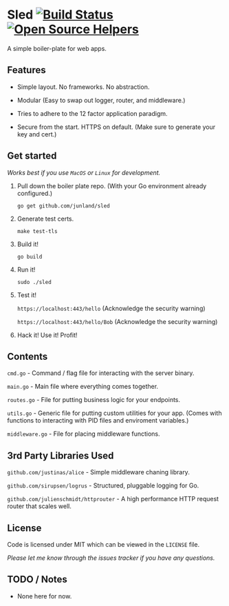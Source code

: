 # Sled [![Build Status](https://travis-ci.org/junland/sled.svg?branch=master)](https://travis-ci.org/junland/sled) [![Open Source Helpers](https://www.codetriage.com/junland/sled/badges/users.svg)](https://www.codetriage.com/junland/sled)

A simple boiler-plate for web apps.

## Features

* Simple layout. No frameworks. No abstraction.

* Modular (Easy to swap out logger, router, and middleware.)

* Tries to adhere to the 12 factor application paradigm.

* Secure from the start. HTTPS on default. (Make sure to generate your key and cert.)

## Get started

_Works best if you use `MacOS` or `Linux` for development._

1. Pull down the boiler plate repo. (With your Go environment already configured.)

    `go get github.com/junland/sled`

2. Generate test certs.

    `make test-tls`

3. Build it!

    `go build`

4. Run it!

    `sudo ./sled`

5. Test it!

    `https://localhost:443/hello` (Acknowledge the security warning)

    `https://localhost:443/hello/Bob` (Acknowledge the security warning)

6. Hack it! Use it! Profit!

## Contents

`cmd.go` - Command / flag file for interacting with the server binary.

`main.go` - Main file where everything comes together.

`routes.go` - File for putting business logic for your endpoints.

`utils.go` - Generic file for putting custom utilities for your app. (Comes with functions to interacting with PID files and enviroment variables.)

`middleware.go` - File for placing middleware functions.

## 3rd Party Libraries Used

`github.com/justinas/alice` - Simple middleware chaning library.

`github.com/sirupsen/logrus` -  Structured, pluggable logging for Go.

`github.com/julienschmidt/httprouter` - A high performance HTTP request router that scales well.

## License

Code is licensed under MIT which can be viewed in the `LICENSE` file.

_Please let me know through the issues tracker if you have any questions._

## TODO / Notes

* None here for now.
